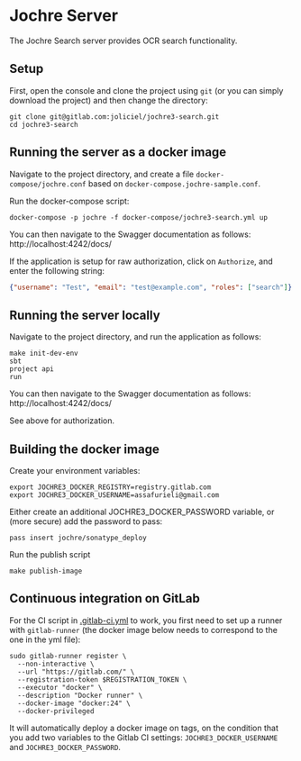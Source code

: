 # Jochre Server

The Jochre Search server provides OCR search functionality.

## Setup

First, open the console and clone the project using `git` (or you can simply download the project) and then change the directory:

```shell
git clone git@gitlab.com:joliciel/jochre3-search.git
cd jochre3-search
```

## Running the server as a docker image

Navigate to the project directory, and create a file `docker-compose/jochre.conf` based on `docker-compose.jochre-sample.conf`.

Run the docker-compose script:
```shell
docker-compose -p jochre -f docker-compose/jochre3-search.yml up
```

You can then navigate to the Swagger documentation as follows: http://localhost:4242/docs/

If the application is setup for raw authorization, click on `Authorize`, and enter the following string:
```json
{"username": "Test", "email": "test@example.com", "roles": ["search"]}
```

## Running the server locally

Navigate to the project directory, and run the application as follows:

```shell
make init-dev-env
sbt
project api 
run
```

You can then navigate to the Swagger documentation as follows: http://localhost:4242/docs/

See above for authorization.

## Building the docker image

Create your environment variables:
```shell
export JOCHRE3_DOCKER_REGISTRY=registry.gitlab.com
export JOCHRE3_DOCKER_USERNAME=assafurieli@gmail.com
```

Either create an additional JOCHRE3_DOCKER_PASSWORD variable, or (more secure) add the password to pass:
```shell
pass insert jochre/sonatype_deploy
```

Run the publish script
```shell
make publish-image
```

## Continuous integration on GitLab

For the CI script in [.gitlab-ci.yml](.gitlab-ci.yml) to work, you first need to set up a runner with `gitlab-runner` (the docker image below needs to correspond to the one in the yml file):

```shell
sudo gitlab-runner register \
  --non-interactive \
  --url "https://gitlab.com/" \
  --registration-token $REGISTRATION_TOKEN \
  --executor "docker" \
  --description "Docker runner" \
  --docker-image "docker:24" \
  --docker-privileged
```

It will automatically deploy a docker image on tags, on the condition that you add two variables to the Gitlab CI settings: `JOCHRE3_DOCKER_USERNAME` and `JOCHRE3_DOCKER_PASSWORD`.
